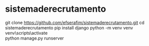 ﻿# sistemaderecrutamento
git clone https://github.com/efserafim/sistemaderecrutamento.git
cd sistemaderecrutamento
pip install django
python -m venv venv   
venv\scripts\activate  
python manage.py runserver
